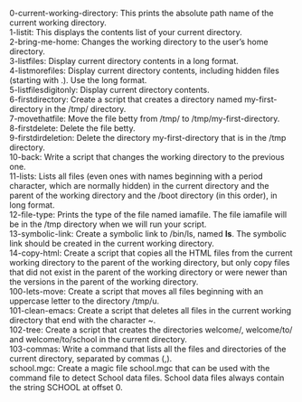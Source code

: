 0-current-working-directory: This prints the absolute path name of the current working directory.<br>
1-listit: This displays the contents list of your current directory.<br>
2-bring-me-home: Changes the working directory to the user’s home directory.<br>
3-listfiles: Display current directory contents in a long format.<br>
4-listmorefiles: Display current directory contents, including hidden files (starting with .). Use the long format.<br>
5-listfilesdigitonly: Display current directory contents.<br>
6-firstdirectory: Create a script that creates a directory named my-first-directory in the /tmp/ directory.<br>
7-movethatfile: Move the file betty from /tmp/ to /tmp/my-first-directory.<br>
8-firstdelete: Delete the file betty.<br>
9-firstdirdeletion: Delete the directory my-first-directory that is in the /tmp directory.<br>
10-back: Write a script that changes the working directory to the previous one.<br>
11-lists: Lists all files (even ones with names beginning with a period character, which are normally hidden) in the current directory and the parent of the working directory and the /boot directory (in this order), in long format.<br>
12-file-type: Prints the type of the file named iamafile. The file iamafile will be in the /tmp directory when we will run your script.<br>
13-symbolic-link: Create a symbolic link to /bin/ls, named __ls__. The symbolic link should be created in the current working directory.<br>
14-copy-html: Create a script that copies all the HTML files from the current working directory to the parent of the working directory, but only copy files that did not exist in the parent of the working directory or were newer than the versions in the parent of the working directory.<br>
100-lets-move: Create a script that moves all files beginning with an uppercase letter to the directory /tmp/u.<br>
101-clean-emacs: Create a script that deletes all files in the current working directory that end with the character ~.<br>
102-tree: Create a script that creates the directories welcome/, welcome/to/ and welcome/to/school in the current directory.<br>
103-commas: Write a command that lists all the files and directories of the current directory, separated by commas (,).<br>
school.mgc: Create a magic file school.mgc that can be used with the command file to detect School data files. School data files always contain the string SCHOOL at offset 0.


